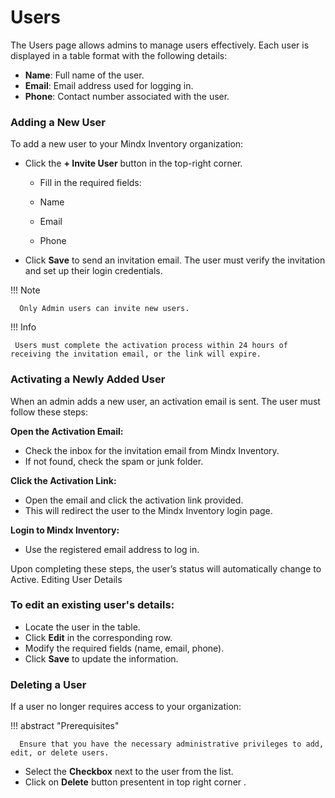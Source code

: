 # **Users**

The Users page allows admins to manage users effectively. Each user is displayed in a table format with the following details:

- **Name**: Full name of the user.
- **Email**: Email address used for logging in.
- **Phone**: Contact number associated with the user.

### **Adding a New User**

To add a new user to your Mindx Inventory organization:

- Click the **+ Invite User** button in the top-right corner.

  - Fill in the required fields:

  - Name
  - Email
  - Phone

- Click **Save** to send an invitation email.
  The user must verify the invitation and set up their login credentials.

!!! Note

      Only Admin users can invite new users.

!!! Info

     Users must complete the activation process within 24 hours of receiving the invitation email, or the link will expire.

### **Activating a Newly Added User**

When an admin adds a new user, an activation email is sent. The user must follow these steps:

**Open the Activation Email:**

- Check the inbox for the invitation email from Mindx Inventory.
- If not found, check the spam or junk folder.

**Click the Activation Link:**

- Open the email and click the activation link provided.
- This will redirect the user to the Mindx Inventory login page.

**Login to Mindx Inventory:**

- Use the registered email address to log in.

Upon completing these steps, the user’s status will automatically change to Active.
Editing User Details

### **To edit an existing user's details:**

- Locate the user in the table.
- Click **Edit** in the corresponding row.
- Modify the required fields (name, email, phone).
- Click **Save** to update the information.

### **Deleting a User**

If a user no longer requires access to your organization:

!!! abstract "Prerequisites"

      Ensure that you have the necessary administrative privileges to add, edit, or delete users.

- Select the **Checkbox** next to the user from the list.
- Click on **Delete** button presentent in top right corner .
